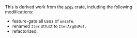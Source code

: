 This is derived work from the
[`argv`](https://crates.io/crates/argv/1.1.2) crate,
including the following modifications:

- feature-gate all uses of `unsafe`.
- renamed `Iter` struct to `IterArgOsRef`.
- refactorized.
